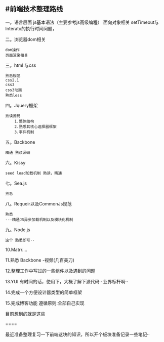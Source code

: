 
#前端技术整理路线
----

一。语言层面
	js基本语法（主要参考js高级编程）
	面向对象相关
	setTimeout与Interato的执行时间问题，

二。浏览器dom相关
	
	dom操作
	页面渲染相关

三。html 与css
	
	熟悉规范
	css2.1
	css3
	css3动画
	熟悉less

四。Jquery框架
	
	熟读源码
		1.整体结构
		2.熟悉其核心选择器框架
		3.事件机制

五。Backbone
	
	精通 熟读源码

六。Kissy
	
	seed load加载机制 熟读，精通

七。Sea.js
	
	熟悉

八。Requeir以及CommonJs规范

	熟悉
	---精通JS异步加载机制以及模块化机制

九。Node.js
	
	这个 熟悉即可··

10.Matrr.... 
	
11.熟悉 Backbone -视频(几百美刀)

12.整理工作中写过的一些组件以及遇到的问题

13.YUI
	有时间的话，使用下，大概了解下源代码··
	业界标杆啊··

14.完成一个方便设计器类型的简单框架

15.完成博客功能
	遵循原则:全部自己实现

	
目前想到的就是这些



====

最近准备整理复习一下前端这块的知识，所以开个板块准备记录一些笔记··
